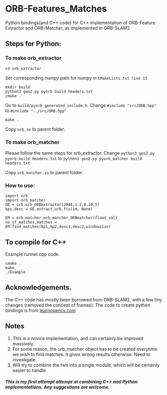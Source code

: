 # ORB-Features_Matches
Python bindings(and C++ code) for C++ implementation of ORB-Feature Extractor and ORB-Matcher, as implemented in ORB-SLAM2

## Steps for Python:

### To make orb_extractor
```
cd orb_extractor
```
Set corresponding numpy path for numpy in ```CMakeLists.txt line 13```
```
mkdir build
python3 gen2.py pyorb build headers.txt
cmake .
```
Go to ```build/pyorb_generated_include.h```. Change ```#include "src/ORB.hpp" ``` to ```#include "../src/ORB.hpp" ```

```make .```

Copy ```orb.so``` to parent folder.

### To make orb_matcher

Please follow the same steps for orb_extractor.
Change ```python3 gen2.py pyorb build headers.txt``` to ```python3 gen2.py pyorb_matcher build headers.txt```

Copy ```orb_matcher.so``` to parent folder.

### How to use:

```
import orb
import orb_matcher
OE = orb.orb_ORBextractor(2048,1.2,8,20,5)
kps,desc = OE.extract_orb_fts(im, None)

EM = orb_matcher.orb_matcher_ORBmatcher(float_val)
no_of_matches,matches = EM.find_matches(kp1,kp2,desc1,desc2,windowsize)
```

## To compile for C++
Example runner.cpp code.
```
cmake .
make
./Example
```

## Acknowledgements.

The C++ code has mostly been borrowed from ORB-SLAM2, with a few tiny changes (removed the concept of frames).
The code to create python bindings is from <a href = "https://www.learnopencv.com/how-to-convert-your-opencv-c-code-into-a-python-module/"> learnopencv.com</a>

## Notes

1. This is a novice implementation, and can certainly be improved massively.
2. For some reason, the orb_matcher object has to be created everytime we wish to find matches. It gives wrong results otherwise. Need to investigate.
3. Will try to combine the two into a single module, which will be certainly easier to handle.

##### This is my first attempt attempt at combining C++ and Python implementations. Any suggestions are welcome.
